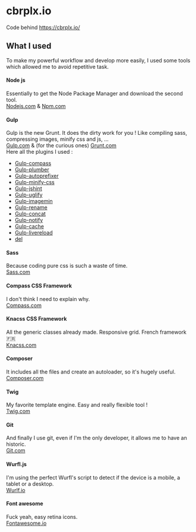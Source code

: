 # cbrplx.io
Code behind https://cbrplx.io/

## What I used
To make my powerful workflow and develop more easily, I used some tools which allowed me to avoid repetitive task.

#### Node js
Essentially to get the Node Package Manager and download the second tool. <br/>
[Nodejs.com](http://nodejs.org/) & [Npm.com](https://www.npmjs.com/)

#### Gulp
Gulp is the new Grunt. It does the dirty work for you ! Like compiling sass, compressing images, minify css and js, ... <br/>
[Gulp.com](http://gulpjs.com/) & (for the curious ones) [Grunt.com](http://gruntjs.com/) <br/>
Here all the plugins I used :
* [Gulp-compass](https://www.npmjs.com/package/gulp-compass)
* [Gulp-plumber](https://www.npmjs.com/package/gulp-plumber)
* [Gulp-autoprefixer](https://www.npmjs.com/package/gulp-autoprefixer)
* [Gulp-minify-css](https://www.npmjs.com/package/gulp-minify-css)
* [Gulp-jshint](https://www.npmjs.com/package/gulp-jshint)
* [Gulp-uglify](https://www.npmjs.com/package/gulp-uglify)
* [Gulp-imagemin](https://www.npmjs.com/package/gulp-imagemin)
* [Gulp-rename](https://www.npmjs.com/package/gulp-rename)
* [Gulp-concat](https://www.npmjs.com/package/gulp-concat)
* [Gulp-notify](https://www.npmjs.com/package/gulp-notify)
* [Gulp-cache](https://www.npmjs.com/package/gulp-cache)
* [Gulp-livereload](https://www.npmjs.com/package/gulp-livereload)
* [del](https://www.npmjs.com/package/del)

#### Sass
Because coding pure css is such a waste of time. <br/>
[Sass.com](http://sass-lang.com/)

#### Compass CSS Framework
I don't think I need to explain why. <br/>
[Compass.com](http://compass-style.org/)

#### Knacss CSS Framework
All the generic classes already made. Responsive grid. French framework :fr: <br/>
[Knacss.com](http://www.knacss.com/)

#### Composer
It includes all the files and create an autoloader, so it's hugely useful. <br/>
[Composer.com](https://getcomposer.org/)

#### Twig
My favorite template engine. Easy and really flexible tool ! <br/>
[Twig.com](http://twig.sensiolabs.org/)

#### Git
And finally I use git, even if I'm the only developer, it allows me to have an historic. <br/>
[Git.com](http://git-scm.com/)

#### Wurfl.js
I'm using the perfect Wurfl's script to detect if the device is a mobile, a tablet or a desktop.<br/>
[Wurlf.io](http://web.wurfl.io/)

#### Font awesome
Fuck yeah, easy retina icons.<br/>
[Fontawesome.io](http://fortawesome.github.io/Font-Awesome/)